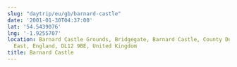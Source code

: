 ```yaml
---
slug: "daytrip/eu/gb/barnard-castle"
date: '2001-01-30T04:37:00'
lat: '54.5439076'
lng: '-1.9255707'
location: Barnard Castle Grounds, Bridgegate, Barnard Castle, County Durham, North
  East, England, DL12 9BE, United Kingdom
title: Barnard Castle
---
```



